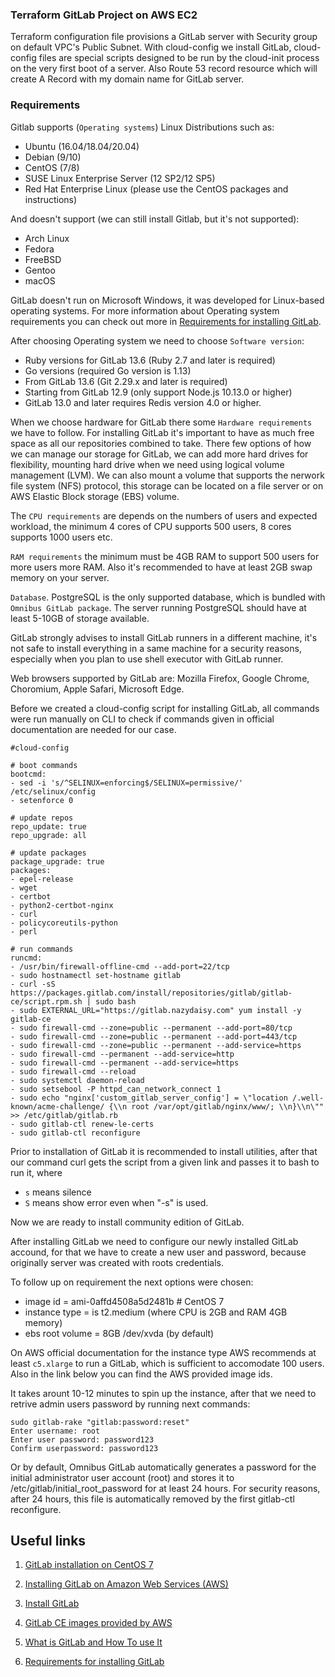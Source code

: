 ### Terraform GitLab Project on AWS EC2

Terraform configuration file provisions a GitLab server with Security group on default VPC's Public Subnet. With cloud-config we install GitLab, cloud-config files are special scripts designed to be run by the cloud-init process on the very first boot of a server. Also Route 53 record resource which will create A Record with my domain name for GitLab server. 

### Requirements

Gitlab supports (```Operating systems```) Linux Distributions such as:

- Ubuntu (16.04/18.04/20.04)
- Debian (9/10)
- CentOS (7/8)
- SUSE Linux Enterprise Server (12 SP2/12 SP5)
- Red Hat Enterprise Linux (please use the CentOS packages and instructions)

And doesn't support (we can still install Gitlab, but it's not supported):

- Arch Linux
- Fedora
- FreeBSD
- Gentoo
- macOS

GitLab doesn't run on Microsoft Windows, it was developed for Linux-based operating systems. For more information about Operating system requirements you can check out more in [Requirements for installing GitLab](https://docs.gitlab.com/ee/install/requirements.html).

After choosing Operating system we need to choose `Software version`:

- Ruby versions for GitLab 13.6 (Ruby 2.7 and later is required)
- Go versions (required Go version is 1.13)
- From GitLab 13.6 (Git 2.29.x and later is required)
- Starting from GitLab 12.9 (only support Node.js 10.13.0 or higher)
- GitLab 13.0 and later requires Redis version 4.0 or higher.

When we choose  hardware for GitLab there some `Hardware requirements` we have to follow. For installing GitLab it's important to have as much free space as all our repositories combined to take. There few options of how we can manage our storage for GitLab, we can add more hard drives for flexibility, mounting hard drive when we need using logical volume management (LVM). We can also mount a volume that supports the nerwork file system (NFS) protocol, this storage can be located on a file server or on AWS Elastic Block storage (EBS) volume. 

The `CPU requirements` are depends on the numbers of users and expected workload, the minimum 4 cores of CPU supports 500 users, 8 cores supports 1000 users etc.

`RAM requirements` the minimum must be 4GB RAM to support 500 users for more users more RAM. Also it's recommended to have at least 2GB swap memory on your server.

`Database`. PostgreSQL is the only supported database, which is bundled with `Omnibus GitLab package`. The server running PostgreSQL should have at least 5-10GB of storage available.

GitLab strongly advises to install GitLab runners in a different machine, it's not safe to install everything in a same machine for a security reasons, especially when you plan to use shell executor with GitLab runner. 

Web browsers supported by GitLab are: Mozilla Firefox, Google Chrome, Choromium, Apple Safari, Microsoft Edge.

Before we created a cloud-config script for installing GitLab, all commands were run manually on CLI to check if commands given in official documentation are needed for our case.

```
#cloud-config

# boot commands
bootcmd:
- sed -i 's/^SELINUX=enforcing$/SELINUX=permissive/' /etc/selinux/config
- setenforce 0

# update repos
repo_update: true
repo_upgrade: all

# update packages
package_upgrade: true
packages:
- epel-release
- wget
- certbot
- python2-certbot-nginx
- curl 
- policycoreutils-python 
- perl

# run commands
runcmd:
- /usr/bin/firewall-offline-cmd --add-port=22/tcp
- sudo hostnamectl set-hostname gitlab
- curl -sS https://packages.gitlab.com/install/repositories/gitlab/gitlab-ce/script.rpm.sh | sudo bash 
- sudo EXTERNAL_URL="https://gitlab.nazydaisy.com" yum install -y gitlab-ce
- sudo firewall-cmd --zone=public --permanent --add-port=80/tcp
- sudo firewall-cmd --zone=public --permanent --add-port=443/tcp
- sudo firewall-cmd --zone=public --permanent --add-service=https
- sudo firewall-cmd --permanent --add-service=http
- sudo firewall-cmd --permanent --add-service=https
- sudo firewall-cmd --reload
- sudo systemctl daemon-reload
- sudo setsebool -P httpd_can_network_connect 1
- sudo echo "nginx['custom_gitlab_server_config'] = \"location /.well-known/acme-challenge/ {\\n root /var/opt/gitlab/nginx/www/; \\n}\\n\"" >> /etc/gitlab/gitlab.rb
- sudo gitlab-ctl renew-le-certs
- sudo gitlab-ctl reconfigure
```

Prior to installation of GitLab it is recommended to install utilities, after that our command curl gets the script from a given link and passes it to  bash to run it, where 
- `s`  means silence
- `S`  means show error even when "-s" is used.
 
Now we are ready to install community edition of GitLab.

After installing GitLab we need to configure our newly installed GitLab accound, for that we have to create a new user and password, because originally server was created with roots credentials. 

To follow up on requirement the next options were chosen:

- image id        = ami-0affd4508a5d2481b  # CentOS 7
- instance type   = is t2.medium  (where CPU is 2GB and RAM 4GB memory)
- ebs root volume = 8GB /dev/xvda (by default) 

On AWS official documentation for the instance type AWS recommends at least `c5.xlarge` to run a GitLab, which is sufficient to accomodate 100 users. Also in the link below you can find the AWS provided image ids.

It takes arount 10-12 minutes to spin up the instance, after that we need to retrive admin users password by running next commands:

```
sudo gitlab-rake "gitlab:password:reset"
Enter username: root
Enter user password: password123
Confirm userpassword: password123
```

Or by default, Omnibus GitLab automatically generates a password for the initial administrator user account (root) and stores it to /etc/gitlab/initial_root_password for at least 24 hours. For security reasons, after 24 hours, this file is automatically removed by the first gitlab-ctl reconfigure.

## Useful links

1. [GitLab installation on CentOS 7](https://about.gitlab.com/install/?version=ce#centos-7)

2. [Installing GitLab on Amazon Web Services (AWS)](https://docs.gitlab.com/ee/install/aws/)

3. [Install GitLab](https://docs.gitlab.com/ee/install/aws/#install-gitlab)

4. [GitLab CE images provided by AWS](https://console.aws.amazon.com/ec2/v2/home?region=us-east-1#Images:visibility=public-images;ownerAlias=782774275127;search=GitLab%20CE;sort=desc:name)

5. [What is GitLab and How To use It](https://www.simplilearn.com/tutorials/git-tutorial/what-is-gitlab#:~:text=GitLab%20is%20a%20web%2Dbased,management%20to%20monitoring%20and%20security)

6. [Requirements for installing GitLab](https://docs.gitlab.com/ee/install/requirements.html)